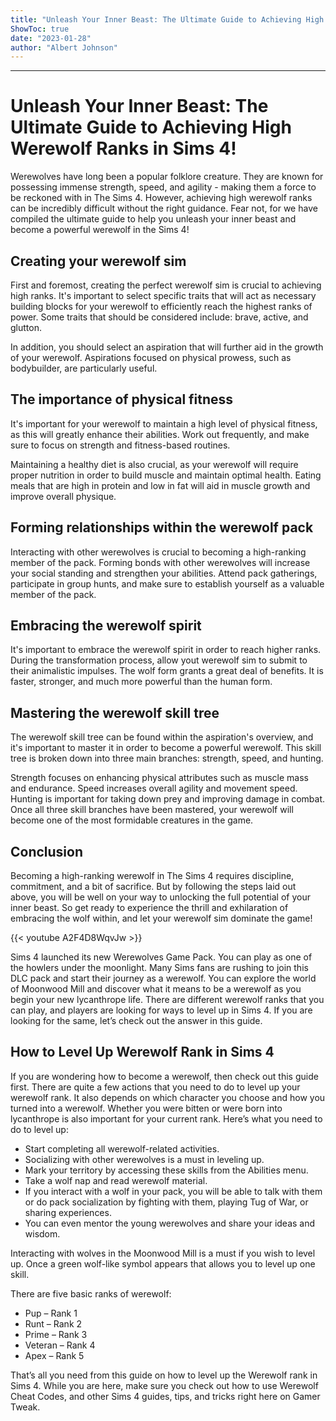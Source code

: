 ```yaml
---
title: "Unleash Your Inner Beast: The Ultimate Guide to Achieving High Werewolf Ranks in Sims 4!"
ShowToc: true 
date: "2023-01-28"
author: "Albert Johnson"
---
```

*****
# Unleash Your Inner Beast: The Ultimate Guide to Achieving High Werewolf Ranks in Sims 4!

Werewolves have long been a popular folklore creature. They are known for possessing immense strength, speed, and agility - making them a force to be reckoned with in The Sims 4. However, achieving high werewolf ranks can be incredibly difficult without the right guidance. Fear not, for we have compiled the ultimate guide to help you unleash your inner beast and become a powerful werewolf in the Sims 4!

## Creating your werewolf sim

First and foremost, creating the perfect werewolf sim is crucial to achieving high ranks. It's important to select specific traits that will act as necessary building blocks for your werewolf to efficiently reach the highest ranks of power. Some traits that should be considered include: brave, active, and glutton.

In addition, you should select an aspiration that will further aid in the growth of your werewolf. Aspirations focused on physical prowess, such as bodybuilder, are particularly useful.

## The importance of physical fitness

It's important for your werewolf to maintain a high level of physical fitness, as this will greatly enhance their abilities. Work out frequently, and make sure to focus on strength and fitness-based routines.

Maintaining a healthy diet is also crucial, as your werewolf will require proper nutrition in order to build muscle and maintain optimal health. Eating meals that are high in protein and low in fat will aid in muscle growth and improve overall physique.

## Forming relationships within the werewolf pack

Interacting with other werewolves is crucial to becoming a high-ranking member of the pack. Forming bonds with other werewolves will increase your social standing and strengthen your abilities. Attend pack gatherings, participate in group hunts, and make sure to establish yourself as a valuable member of the pack.

## Embracing the werewolf spirit

It's important to embrace the werewolf spirit in order to reach higher ranks. During the transformation process, allow yout werewolf sim to submit to their animalistic impulses. The wolf form grants a great deal of benefits. It is faster, stronger, and much more powerful than the human form.

## Mastering the werewolf skill tree

The werewolf skill tree can be found within the aspiration's overview, and it's important to master it in order to become a powerful werewolf. This skill tree is broken down into three main branches: strength, speed, and hunting.

Strength focuses on enhancing physical attributes such as muscle mass and endurance. Speed increases overall agility and movement speed. Hunting is important for taking down prey and improving damage in combat. Once all three skill branches have been mastered, your werewolf will become one of the most formidable creatures in the game.

## Conclusion

Becoming a high-ranking werewolf in The Sims 4 requires discipline, commitment, and a bit of sacrifice. But by following the steps laid out above, you will be well on your way to unlocking the full potential of your inner beast. So get ready to experience the thrill and exhilaration of embracing the wolf within, and let your werewolf sim dominate the game!

{{< youtube A2F4D8WqvJw >}} 



Sims 4 launched its new Werewolves Game Pack. You can play as one of the howlers under the moonlight. Many Sims fans are rushing to join this DLC pack and start their journey as a werewolf. You can explore the world of Moonwood Mill and discover what it means to be a werewolf as you begin your new lycanthrope life. There are different werewolf ranks that you can play, and players are looking for ways to level up in Sims 4. If you are looking for the same, let’s check out the answer in this guide.
 
## How to Level Up Werewolf Rank in Sims 4
 

 
If you are wondering how to become a werewolf, then check out this guide first. There are quite a few actions that you need to do to level up your werewolf rank. It also depends on which character you choose and how you turned into a werewolf. Whether you were bitten or were born into lycanthrope is also important for your current rank. Here’s what you need to do to level up:
 
- Start completing all werewolf-related activities.
 - Socializing with other werewolves is a must in leveling up.
 - Mark your territory by accessing these skills from the Abilities menu.
 - Take a wolf nap and read werewolf material.
 - If you interact with a wolf in your pack, you will be able to talk with them or do pack socialization by fighting with them, playing Tug of War, or sharing experiences.
 - You can even mentor the young werewolves and share your ideas and wisdom.

 
Interacting with wolves in the Moonwood Mill is a must if you wish to level up. Once a green wolf-like symbol appears that allows you to level up one skill.
 
There are five basic ranks of werewolf:
 
- Pup – Rank 1
 - Runt – Rank 2
 - Prime – Rank 3
 - Veteran – Rank 4
 - Apex – Rank 5

 
That’s all you need from this guide on how to level up the Werewolf rank in Sims 4. While you are here, make sure you check out how to use Werewolf Cheat Codes, and other Sims 4 guides, tips, and tricks right here on Gamer Tweak.




